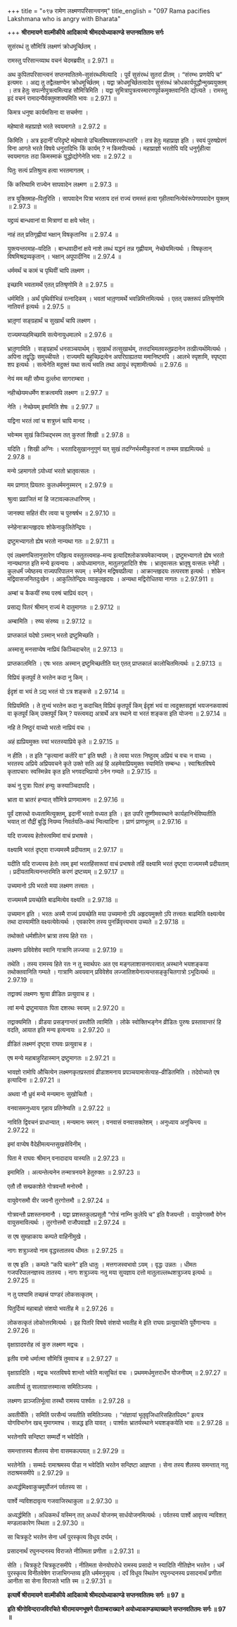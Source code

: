 +++
title = "०९७ रामेण लक्ष्मणपरिसान्त्वनम्"
title_english = "097 Rama pacifies Lakshmana who is angry with Bharata"

+++
**श्रीरामायणे वाल्मीकीये आदिकाव्ये श्रीमदयोध्याकाण्डे सप्तनवतितमः सर्गः**

सुसंरब्धं तु सौमित्रिं लक्ष्मणं क्रोधमूर्च्छितम् ।

रामस्तु परिसान्त्व्याथ वचनं चेदमब्रवीत् ॥ 2.97.1 ॥

अथ कुपितपरिसान्त्वनं सप्तनवतितमे–सुसंरब्धमित्यादि । पूर्वं सुसंरब्धं सुतरां प्रीतम् । “संरम्भः प्रणयेपि च” इत्यमरः । अद्य तु तद्वैलक्षण्येन क्रोधमूर्च्छितम् । यद्वा क्रोधमूर्च्छितत्वादेव सुसंरब्धं क्रोधकार्ययुद्धौन्मुख्ययुक्तम् । तत्र हेतुः सपत्नीपुत्रत्वमित्याह सौमित्रिमिति । यद्वा सुमित्रापुत्रत्वस्मारणपूर्वकमुक्तवानिति द्योत्यते । रामस्तु इदं वचनं रामादन्यैर्वक्तुमशक्यमिति भावः ॥ 2.97.1 ॥

किमत्र धनुषा कार्यमसिना वा सचर्मणा ।

महेष्वासे महाप्राज्ञे भरते स्वयमागते ॥ 2.97.2 ॥

किमिति । अत्र इदानीं परिदृष्टे महेष्वासे उचितविषयशरसन्धातरि । तत्र हेतुः महाप्राज्ञ इति । स्वयं पुरुषप्रेरणं विना आगते भरते विषये धनुरादिभिः किं कार्यम् ? न किमपीत्यर्थः । महाप्राज्ञो भरतोपि यदि धनुर्गृहीत्वा स्वयमागतः तदा किमस्माकं युद्धोद्योगेनेति भावः ॥ 2.97.2 ॥

पितुः सत्यं प्रतिश्रुत्य हत्वा भरतमागतम् ।

किं करिष्यामि राज्येन सापवादेन लक्ष्मण ॥ 2.97.3 ॥

तत्र युक्तिमाह–पितुरिति । सापवादेन पित्रा भरताय दत्तं राज्यं रामस्तं हत्वा गृहीतवानित्येवंरूपेणापवादेन युक्तम् ॥ 2.97.3 ॥

यद्द्रव्यं बान्धवानां वा मित्राणां वा क्षये भवेत् ।

नाहं तत् प्रतिगृह्णीयां भक्षान् विषकृतानिव ॥ 2.97.4 ॥

युक्त्यन्तरमाह–यदिति । बान्धवादीनां क्षये नाशे लब्धं यद्धनं तन्न गृह्णीयाम्, नेच्छेयमित्यर्थः । विषकृतान् विषमिश्रद्रव्यकृतान् । भक्षान् अपूपादीनिव ॥ 2.97.4 ॥

धर्ममर्थं च कामं च पृथिवीं चापि लक्ष्मण ।

इच्छामि भवतामर्थे एतत् प्रतिश्रृणोमि ते ॥ 2.97.5 ॥

धर्ममिति । अर्थं पृथिवीभिन्नं रत्नादिकम् । भवतां भातृ़णामर्थे भवन्निमित्तमित्यर्थः । एतत् उक्तरूपं प्रतिश्रृणोमि नातिवर्त्त इत्यर्थः ॥ 2.97.5 ॥

भ्रातृ़णां सङ्ग्रहार्थं च सुखार्थं चापि लक्ष्मण ।

राज्यमप्यहमिच्छामि सत्येनायुधमालभे ॥ 2.97.6 ॥

भ्रातृ़णामिति । सङ्ग्रहार्थं धनसञ्चयार्थम् । सुखार्थं तत्सुखार्थम्, तत्तदभिमतवस्तुप्रदानेन तत्प्रीत्यर्थमित्यर्थः । अपिना तद्वृद्धिः समुच्चीयते । राज्यमपि बहुच्छिद्रत्वेन अपरिग्राह्यतया ममानिष्टमपि । आलभे स्पृशामि, स्पृष्ट्वा शप इत्यर्थः । सत्येनेति मदुक्तं यथा सत्यं भवति तथा आयुधं स्पृशामीत्यर्थः ॥ 2.97.6 ॥

नेयं मम मही सौम्य दुर्ल्लभा सागराम्बरा ।

नहीच्छेयमधर्मेण शक्रत्वमपि लक्ष्मण ॥ 2.97.7 ॥

नेति । नेच्छेयम् इमामिति शेषः ॥ 2.97.7 ॥

यद्विना भरतं त्वां च शत्रुघ्नं चापि मानद ।

भवेन्मम सुखं किञ्चिद्भस्म तत् कुरुतां शिखी ॥ 2.97.8 ॥

यदिति । शिखी अग्निः । भरतादिसुखाननुगुणं यत् सुखं तदग्निर्भस्मीकुरुतां न तन्मम ग्राह्यमित्यर्थः ॥ 2.97.8 ॥

मन्ये ऽहमागतो ऽयोध्यां भरतो भ्रातृवत्सलः ।

मम प्राणात् प्रियतरः कुलधर्ममनुस्मरन् ॥ 2.97.9 ॥

श्रुत्वा प्रव्राजितं मां हि जटावल्कलधारिणम् ।

जानक्या सहितं वीर त्वया च पुरुषर्षभ ॥ 2.97.10 ॥

स्नेहेनाक्रान्तहृदयः शोकेनाकुलितेन्द्रियः ।

द्रष्टुमभ्यागतो ह्येष भरतो नान्यथा गतः ॥ 2.97.11 ॥

एवं लक्ष्मणचित्तानुसारेण परिहृत्य वस्तुतत्त्वमाह–मन्य इत्यादिश्लोकत्रयमेकान्वयम् । द्रष्टुमभ्यागतो ह्येष भरतो नान्यथागत इति मन्ये इत्यन्वयः । अयोध्यामागतः, मातुलगृहादिति शेषः । भ्रातृवत्सलः भ्रातृषु वत्सलः स्नेही । कुलधर्मं ज्येष्ठस्य राज्यपरिपालन रूपम् । स्नेहेन मद्विषयप्रीत्या । आक्रान्तहृदयः तत्परवश इत्यर्थः । शोकेन मद्विवासजनितदुःखेन । आकुलितेन्द्रियः व्याकुलहृदयः । अन्यथा मद्विरोधितया नागतः ॥ 2.97.911 ॥

अम्बां च कैकयीं रुष्य परुषं चाप्रियं वदन् ।

प्रसाद्य पितरं श्रीमान् राज्यं मे दातुमागतः ॥ 2.97.12 ॥

अम्बामिति । रुष्य संरुष्य ॥ 2.97.12 ॥

प्राप्तकालं यदेषो ऽस्मान् भरतो द्रष्टुमिच्छति ।

अस्मासु मनसाप्येष नाप्रियं किञ्चिदाचरेत् ॥ 2.97.13 ॥

प्राप्तकालमिति । एषः भरतः अस्मान् द्रष्टुमिच्छतीति यत् एतत् प्राप्तकालं कालोचितमित्यर्थः ॥ 2.97.13 ॥

विप्रियं कृतपूर्वं ते भरतेन कदा नु किम् ।

ईदृशं वा भयं ते ऽद्य भरतं यो ऽत्र शङ्कसे ॥ 2.97.14 ॥

विप्रियमिति । ते तुभ्यं भरतेन कदा नु कदाचित् विप्रियं कृतपूर्वं किम् ईदृशं भयं वा त्वदुक्तसदृशं भयजनकवाक्यं वा कृतपूर्वं किम् उक्तपूर्वं किम् ? यस्त्वमद्य अत्रार्थे अत्र स्थाने वा भरतं शङ्कस इति योजना ॥ 2.97.14 ॥

नहि ते निष्ठुरं वाच्यो भरतो नाप्रियं वचः ।

अहं ह्यप्रियमुक्तः स्यां भरतस्याप्रिये कृते ॥ 2.97.15 ॥

न हीति । त इति “कृत्यानां कर्तरि वा” इति षष्ठी । ते त्वया भरतः निष्ठुरम् अप्रियं च वचः न वाच्यः । भरतस्य अप्रिये अप्रियवचने कृते उक्ते सति अहं हि अहमेवाप्रियमुक्तः स्यामिति सम्बन्धः । स्वाश्रितविषये कृतापचारः स्वस्मिन्नेव कृत इति भगवदभिप्रायो ऽनेन गम्यते ॥ 2.97.15 ॥

कथं नु पुत्राः पितरं हन्युः कस्याञ्चिदापदि ।

भ्राता वा भ्रातरं हन्यात् सौमित्रे प्राणमात्मनः ॥ 2.97.16 ॥

पूर्वं दशरथो वध्यतामित्युक्तम्, इदानीं भरतो वध्यत इति । इत उपरि तूष्णीमवस्थाने कार्यहानिर्भविष्यतीति भयात् तां रौद्रीं बुद्धिं नियम्य निवर्तयति–कथं न्वित्यादिना । प्राणं प्राणभूतम् ॥ 2.97.16 ॥

यदि राज्यस्य हेतोस्त्वमिमां वाचं प्रभाषसे ।

वक्ष्यामि भरतं दृष्ट्वा राज्यमस्मै प्रदीयताम् ॥ 2.97.17 ॥

यदीति यदि राज्यस्य हेतोः त्वम् इमां भरतहिंसारूपां वाचं प्रभाषसे तर्हि वक्ष्यामि भरतं दृष्ट्वा राज्यमस्मै प्रदीयताम् । प्रदीयतामित्यनन्तरमिति करणं द्रष्टव्यम् ॥ 2.97.17 ॥

उच्यमानो ऽपि भरतो मया लक्ष्मण तत्त्वतः ।

राज्यमस्मै प्रयच्छेति बाढमित्येव वक्ष्यति ॥ 2.97.18 ॥

उच्यमान इति । भरतः अस्मै राज्यं प्रयच्छेति मया उच्यमानो ऽपि अहृदयमुक्तो ऽपि तत्त्वतः बाढमिति वक्ष्यत्येव तथा दास्यामीति वक्ष्यत्येवेत्यर्थः । एवकारेण तस्य पुनर्न्निवृत्त्यभाव उच्यते ॥ 2.97.18 ॥

तथोक्तो धर्मशीलेन भ्रात्रा तस्य हिते रतः ।

लक्ष्मणः प्रविवेशेव स्वानि गात्राणि लज्जया ॥ 2.97.19 ॥

तथेति । तस्य रामस्य हिते रतः न तु स्वार्थपरः अत एव मङ्गलाशासनपरत्वात् अस्थाने भयशङ्कया तथोक्तवानिति गम्यते । गात्राणि अवयवान् प्रविवेशेव लज्जातिशयेनात्यन्तसङ्कुचितगात्रो ऽभूदित्यर्थः ॥ 2.97.19 ॥

तद्वाक्यं लक्ष्मणः श्रुत्वा व्रीडितः प्रत्युवाच ह ।

त्वां मन्ये द्रष्टुमायातः पिता दशरथः स्वयम् ॥ 2.97.20 ॥

तद्वाक्यमिति । व्रीडया प्रसङ्गान्तरं प्रस्तौति त्वामिति । लोके स्वोक्तिभङ्गेन व्रीडितः पुरुषः प्रस्तावान्तरं हि वदति, आयात इति मन्य इत्यन्वयः ॥ 2.97.20 ॥

व्रीडितं लक्ष्मणं दृष्ट्वा राघवः प्रत्युवाच ह ।

एष मन्ये महाबाहुरिहास्मान् द्रष्टुमागतः ॥ 2.97.21 ॥

भावज्ञो रामोपि औचित्येन लक्ष्मणकृतप्रस्तावं व्रीडाशमनाय प्रपञ्चयामासेत्याह–व्रीडितमिति । तदेवोच्यते एष इत्यादिना ॥ 2.97.21 ॥

अथवा नौ ध्रुवं मन्ये मन्यमानः सुखोचितौ ।

वनवासमनुध्याय गृहाय प्रतिनेष्यति ॥ 2.97.22 ॥

नाविति द्विवचनं प्राधान्यात् । मन्यमानः स्मरन् । वनवासं वनवासक्लेशम् । अनुध्याय अनुचिन्त्य ॥ 2.97.22 ॥

इमां वाप्येष वैदेहीमत्यन्तसुखसेविनीम् ।

पिता मे राघवः श्रीमान् वनादादाय यास्यति ॥ 2.97.23 ॥

इमामिति । अत्यन्तेत्यनेन तन्मात्रनयने हेतुरुक्तः ॥ 2.97.23 ॥

एतौ तौ सम्प्रकाशेते गोत्रवन्तौ मनोरमौ ।

वायुवेगसमौ वीर जवनौ तुरगोत्तमौ ॥ 2.97.24 ॥

गोत्रवन्तौ प्रशस्तनामानौ । यद्वा प्रशस्तकुलप्रसूतौ “गोत्रं नाम्नि कुलेपि च” इति वैजयन्ती । वायुवेगसमौ वेगेन वायुसमावित्यर्थः । तुरगोत्तमौ राजौपवाह्यौ ॥ 2.97.24 ॥

स एष सुमहाकायः कम्पते वाहिनीमुखे ।

नागः शत्रुञ्जयो नाम वृद्धस्तातस्य धीमतः ॥ 2.97.25 ॥

स एष इति । कम्पते “कपि चलने” इति धातुः । मत्तगजस्वभावो ऽयम् । वृद्धः उन्नतः । धीमतः गजपरिपालनज्ञस्य तातस्य । नागः शत्रुञ्जयः नतु मया सुयज्ञाय दत्तो मातुलाल्लब्धशत्रुञ्जय इत्यर्थः ॥ 2.97.25 ॥

न तु पश्यामि तच्छत्त्रं पाण्डरं लोकसत्कृतम् ।

पितुर्दिव्यं महाबाहो संशयो भवतीह मे ॥ 2.97.26 ॥

लोकसत्कृतं लोकोत्तरमित्यर्थः । इह पितरि विषये संशयो भवतीह मे इति राघवः प्रत्युवाचेति पूर्वेणान्वयः ॥ 2.97.26 ॥

वृक्षाग्रादवरोह त्वं कुरु लक्ष्मण मद्वचः ।

इतीव रामो धर्मात्मा सौमित्रिं तुमवाच ह ॥ 2.97.27 ॥

वृक्षाग्रादिति । मद्वचः भरतविषये शान्तो भवेति मत्सूचितं वचः । प्रथममर्धमुत्तरार्धेन योजनीयम् ॥ 2.97.27 ॥

अवतीर्य्य तु सालाग्रात्तस्मात्स समितिञ्जयः ।

लक्ष्मणः प्राञ्जलिर्भूत्वा तस्थौ रामस्य पार्श्वतः ॥ 2.97.28 ॥

अवतीर्येति । समितिं परसैन्यं जयतीति समितिञ्जयः । “संज्ञायां भृतृ़वृजिधारिसहितपिदमः” इत्यत्र योगविभागेन खच् मुमागमश्च । सन्नद्ध इति यावत् । पार्श्वतः भ्रातर्यस्थाने भयशङ्कयेति भावः ॥ 2.97.28 ॥

भरतेनापि सन्दिष्टा सम्मर्दो न भवेदिति ।

समन्तात्तस्य शैलस्य सेना वासमकल्पयत् ॥ 2.97.29 ॥

भरतेनेति । सम्मर्दः रामाश्रमस्य पीडा न भवेदिति भरतेन सन्दिष्टा आज्ञप्ता । सेना तस्य शैलस्य समन्तात् नतु तदाश्रमसमीपे ॥ 2.97.29 ॥

अध्यर्द्धमिक्ष्वाकुचमूर्योजनं पर्वतस्य सा ।

पार्श्वे न्यविशदावृत्य गजवाजिरथाकुला ॥ 2.97.30 ॥

अध्यर्द्धमिति । अधिकमर्धं यस्मिन् तत् अध्यर्धं योजनम् सार्धयोजनमित्यर्थः । पर्वतस्य पार्श्वे आवृत्त्य न्यविशत् मण्डलाकारेण स्थिता ॥ 2.97.30 ॥

सा चित्रकूटे भरतेन सेना धर्मं पुरस्कृत्य विधूय दर्प्पम् ।

प्रसादनार्थं रघुनन्दनस्य विराजते नीतिमता प्रणीता ॥ 2.97.31 ॥

सेति । चित्रकूटे चित्रकूटसमीपे । नीतिमता सेनयोपरोधे रामस्य प्रसादो न स्यादिति नीतिज्ञेन भरतेन । धर्मं पुरस्कृत्य विनीतवेषेण राजाभिगन्तव्य इति धर्ममनुसृत्य । दर्पं विधूय स्थितेन रघुनन्दनस्य प्रसादनार्थं प्रणीता आनीता सा सेना विराजते भाति स्म ॥ 2.97.31 ॥

**इत्यार्षे श्रीरामायणे वाल्मीकीये आदिकाव्ये श्रीमदयोध्याकाण्डे सप्तनवतितमः सर्गः ॥ 97 ॥**

**इति श्रीगोविन्दराजविरचिते श्रीरामायणभूषणे पीताम्बराख्याने अयोध्याकाण्डव्याख्याने सप्तनवतितमः सर्गः ॥ 97 ॥**
